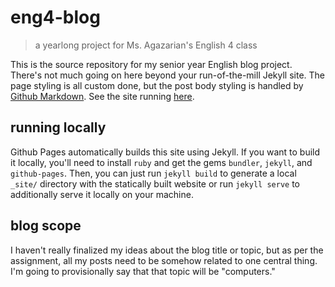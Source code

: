 # eng4-blog

> a yearlong project for Ms. Agazarian's English 4 class

This is the source repository for my senior year English blog project. There's not much going on here beyond your run-of-the-mill Jekyll site. The page styling is all custom done, but the post body styling is handled by [Github Markdown](https://github.com/sindresorhus/github-markdown-css). See the site running [here](https://degeneratepineapples.github.io/dp_blog/).

## running locally
Github Pages automatically builds this site using Jekyll. If you want to build it locally, you'll need to install `ruby` and get the gems `bundler`, `jekyll`, and `github-pages`. Then, you can just run `jekyll build` to generate a local `_site/` directory with the statically built website or run `jekyll serve` to additionally serve it locally on your machine.

## blog scope
I haven't really finalized my ideas about the blog title or topic, but as per the assignment, all my posts need to be somehow related to one central thing. I'm going to provisionally say that that topic will be "computers."
